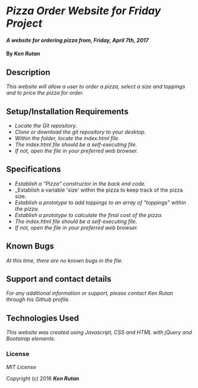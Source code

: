 # _Pizza Order Website for Friday Project_

#### _A website for ordering pizza from, Friday, April 7th, 2017_

#### By _**Ken Rutan**_

## Description

_This website will allow a user to order a pizza, select a size and toppings and to price the pizza for order._

## Setup/Installation Requirements

* _Locate the Git repository._
* _Clone or download the git repository to your desktop._
* _Within the folder, locate the index.html file._
* _The index.html file should be a self-executing file._
* _If not, open the file in your preferred web browser._

## Specifications

* _Establish a "Pizza" constructor in the back end code._
* _Establish a variable 'size' within the pizza to keep track of the pizza size.
* _Establish a prototype to add toppings to an array of "toppings" within the pizza._
* _Establish a prototype to calculate the final cost of the pizza._
* _The index.html file should be a self-executing file._
* _If not, open the file in your preferred web browser._

## Known Bugs

_At this time, there are no known bugs in the file._

## Support and contact details

_For any additional information or support, please contact Ken Rutan through his Github profile._

## Technologies Used

_This website was created using Javascript, CSS and HTML with jQuery and Bootstrap elements._

### License

*MIT License*

Copyright (c) 2016 **_Ken Rutan_**
